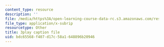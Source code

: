 ```yaml
---
content_type: resource
description: ''
file: /media/https%3A/open-learning-course-data-rc.s3.amazonaws.com/res-6-012-introduction-to-probability-spring-2018/bdc65568f407d17c58a1648896b20946_t_EcSVTWmwk.srt
file_type: application/x-subrip
resourcetype: Other
title: 3play caption file
uid: bdc65568-f407-d17c-58a1-648896b20946
---
```

